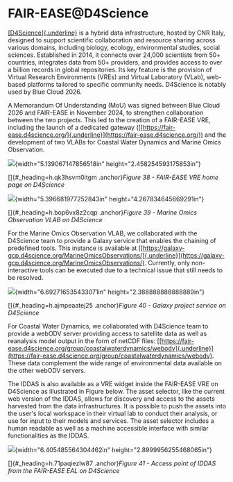 # FAIR-EASE@D4Science

[[D4Science]{.underline}](https://www.d4science.org/) is a hybrid data
infrastructure, hosted by CNR Italy, designed to support scientific
collaboration and resource sharing across various domains, including
biology, ecology, environmental studies, social sciences. Established in
2014, it connects over 24,000 scientists from 50+ countries, integrates
data from 50+ providers, and provides access to over a billion records
in global repositories. Its key feature is the provision of Virtual
Research Environments (VREs) and Virtual Laboratory (VLab), web-based
platforms tailored to specific community needs. D4Science is notably
used by Blue Cloud 2026.

A Memorandum Of Understanding (MoU) was signed between Blue Cloud 2026
and FAIR-EASE in November 2024, to strengthen collaboration between the
two projects. This led to the creation of a FAIR-EASE VRE, including the
launch of a dedicated gateway
([[https://fair-ease.d4science.org/]{.underline}](https://fair-ease.d4science.org/))
and the development of two VLABs for Coastal Water Dynamics and Marine
Omics Observation.

![](media/image12.png){width="5.139067147856518in"
height="2.458254593175853in"}

[]{#_heading=h.qk3hsvm0itgm .anchor}*Figure 38 - FAIR-EASE VRE home page
on D4Science*

![](media/image11.png){width="5.396681977252843in"
height="4.267834645669291in"}

[]{#_heading=h.bop6vx8z2cqp .anchor}*Figure 39 - Marine Omics
Observation VLAB on D4Science*

For the Marine Omics Observation VLAB, we collaborated with the
D4Science team to provide a Galaxy service that enables the chaining of
predefined tools. This instance is available at
[[https://galaxy-gcp.d4science.org/MarineOmicsObservations/]{.underline}](https://galaxy-gcp.d4science.org/MarineOmicsObservations/).
Currently, only non-interactive tools can be executed due to a technical
issue that still needs to be resolved.

![](media/image3.png){width="6.692716535433071in"
height="2.388888888888889in"}

[]{#_heading=h.ajmpeaatej25 .anchor}*Figure 40 - Galaxy project service
on D4Science*

For Coastal Water Dynamics, we collaborated with D4Science team to
provide a webODV server providing access to satellite data as well as
reanalysis model output in the form of netCDF files:
[[https://fair-ease.d4science.org/group/coastalwaterdynamics/webodv]{.underline}](https://fair-ease.d4science.org/group/coastalwaterdynamics/webodv).
These data complement the wide range of environmental data available on
the other webODV servers.

The IDDAS is also available as a VRE widget inside the FAIR-EASE VRE on
D4Science as illustrated in Figure below. The asset selector, like the
current web version of the IDDAS, allows for discovery and access to the
assets harvested from the data infrastructures. It is possible to push
the assets into the user's local workspace in their virtual lab to
conduct their analysis, or use for input to their models and services.
The asset selector includes a human readable as well as a machine
accessible interface with similar functionalities as the IDDAS.

![](media/image2.png){width="6.405485564304462in"
height="2.8999956255468065in"}

[]{#_heading=h.71paqiezlw87 .anchor}*Figure 41 - Access point of IDDAS
from the FAIR-EASE EAL on D4Science*